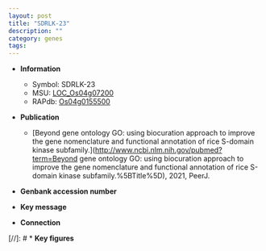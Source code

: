 ```yaml
---
layout: post
title: "SDRLK-23"
description: ""
category: genes
tags: 
---
```


* **Information**  
    + Symbol: SDRLK-23  
    + MSU: [LOC_Os04g07200](http://rice.uga.edu/cgi-bin/ORF_infopage.cgi?orf=LOC_Os04g07200)  
    + RAPdb: [Os04g0155500](https://rapdb.dna.affrc.go.jp/locus/?name=Os04g0155500)  

* **Publication**  
    + [Beyond gene ontology GO: using biocuration approach to improve the gene nomenclature and functional annotation of rice S-domain kinase subfamily.](http://www.ncbi.nlm.nih.gov/pubmed?term=Beyond gene ontology GO: using biocuration approach to improve the gene nomenclature and functional annotation of rice S-domain kinase subfamily.%5BTitle%5D), 2021, PeerJ.

* **Genbank accession number**  

* **Key message**  

* **Connection**  

[//]: # * **Key figures**  


